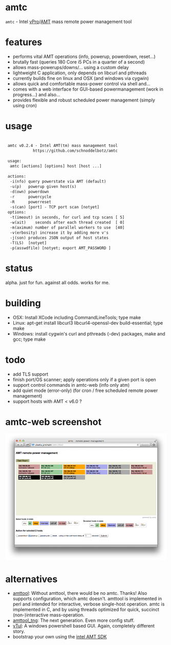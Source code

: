 amtc
====

`amtc` - Intel [vPro](http://de.wikipedia.org/wiki/Intel_vPro)/[AMT](http://en.wikipedia.org/wiki/Intel_Active_Management_Technology) mass remote power management tool

features
========

* performs vital AMT operations (info, powerup, powerdown, reset...)
* brutally fast (queries 180 Core i5 PCs in a quarter of a second)
* allows mass-powerups/downs/... using a custom delay
* lightweight C application, only depends on libcurl and pthreads
* currently builds fine on linux and OSX (and windows via cygwin)
* allows quick and comfortable mass-power control via shell and...
* comes with a web interface for GUI-based powermanagement (work in progress...) and also...
* provides flexible and robust scheduled power management (simply using cron)

usage
=====

```

 amtc v0.2.4 - Intel AMT(tm) mass management tool 
            https://github.com/schnoddelbotz/amtc

 usage:
  amtc [actions] [options] host [host ...]

 actions:
  -i(nfo) query powerstate via AMT (default)
  -u(p)   powerup given host(s) 
  -d(own) powerdown
  -r      powercycle
  -R      powerreset
  -s(can) [port] - TCP port scan [notyet]
 options:
  -t(imeout) in seconds, for curl and tcp scans [ 5]
  -w(ait)    seconds after each thread created  [ 0]
  -m(aximum) number of parallel workers to use  [40]
  -v(erbosity) increase it by adding more v's
  -j(son) produces JSON output of host states
  -T(LS)  [notyet]
  -p(asswdfile) [notyet; export AMT_PASSWORD ]

```

status
======
alpha. just for fun. against all odds. works for me.

building
========
+ OSX: Install XCode including CommandLineTools; type make
+ Linux: apt-get install libcurl3 libcurl4-openssl-dev build-essential; type make
+ Windows: install cygwin's curl and pthreads (-dev) packages, make and gcc; type make

todo
====
+ add TLS support
+ finish port/OS scanner; apply operations only if a given port is open
+ support control commands in amtc-web (info only atm)
+ add quiet mode (error-only) (for cron / free scheduled remote power management)
+ support hosts with AMT < v6.0 ?

amtc-web screenshot
===================
![amtc-web screenshot](/amtc-web/img/amtc-web-0.2.4.png "amtc-web as of 0.2.4")

alternatives
============
- [amttool](http://www.kraxel.org/cgit/amtterm/tree/amttool):
  Without amttool, there would be no amtc. Thanks! Also supports configuration, which amtc doesn't.
  amttool is implemented in perl and intended for interactive, verbose single-host operation.
  amtc is implemented in C, and by using threads optimized for quick, succinct (non-)interactive mass-operation.
- [amttool_tng](http://sourceforge.net/projects/amttool-tng):
  The next generation. Even more config stuff.
- [vTul](https://github.com/Tulpep/vTul):
  A windows powershell based GUI. Again, completely different story.
- bootstrap your own using the [intel AMT SDK](http://software.intel.com/sites/manageability/AMT_Implementation_and_Reference_Guide)

